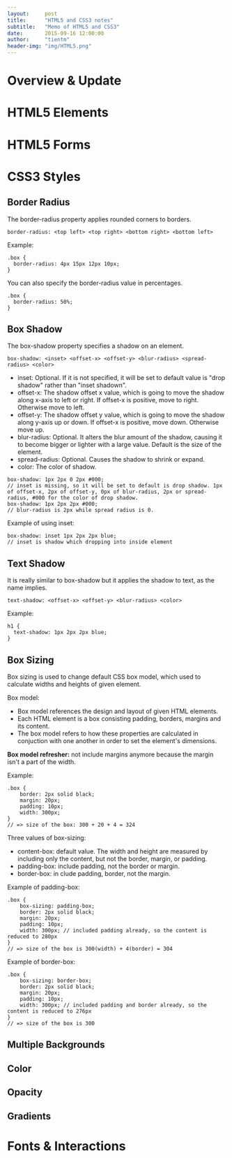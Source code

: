 ```yaml
---
layout:     post
title:      "HTML5 and CSS3 notes"
subtitle:   "Memo of HTML5 and CSS3"
date:       2015-09-16 12:00:00
author:     "tientm"
header-img: "img/HTML5.png"
---
```


# Overview & Update
# HTML5 Elements
# HTML5 Forms
# CSS3 Styles
## Border Radius
The border-radius property applies rounded corners to borders.

```
border-radius: <top left> <top right> <bottom right> <bottom left>
```

Example:

```
.box {
  border-radius: 4px 15px 12px 10px;
}
```

You can also specify the border-radius value in percentages.

```
.box {
  border-radius: 50%;
}
```

## Box Shadow
The box-shadow property specifies a shadow on an element.

```
box-shadow: <inset> <offset-x> <offset-y> <blur-radius> <spread-radius> <color>
```

- inset: Optional. If it is not specified,  it will be set to default value is "drop shadow" rather than "inset shadown".
- offset-x: The shadow offset x value, which is going to move the shadow along x-axis to left or right. If offset-x is positive, move to right. Otherwise move to left.
- offset-y: The shadow offset y value, which is going to move the shadow along y-axis up or down. If offset-x is positive, move down. Otherwise move up.
- blur-radius: Optional. It alters the blur amount of the shadow, causing it to become bigger or lighter with a large value. Default is the size of the element.
- spread-radius: Optional. Causes the shadow to shrink or expand.
- color: The color of shadow.

```
box-shadow: 1px 2px 0 2px #000;
// inset is missing, so it will be set to default is drop shadow. 1px of offset-x, 2px of offset-y, 0px of blur-radius, 2px or spread-radius, #000 for the color of drop shadow.
box-shadow: 1px 2px 2px #000;
// blur-radius is 2px while spread radius is 0.
```

Example of using inset:

```
box-shadow: inset 1px 2px 2px blue;
// inset is shadow which dropping into inside element
```

## Text Shadow
It is really similar to box-shadow but it applies the shadow to text, as the name implies.

```
text-shadow: <offset-x> <offset-y> <blur-radius> <color>
```

Example:

```
h1 {
  text-shadow: 1px 2px 2px blue;
}
```

## Box Sizing
Box sizing is used to change default CSS box model, which used to calculate widths and heights of given element.

Box model:
- Box model references the design and layout of given HTML elements.
- Each HTML element is a box consisting padding, borders, margins and its content.
- The box model refers to how these properties are calculated in conjuction with one another in order to set the element's dimensions.

<b>Box model refresher:</b> not include margins anymore because the margin isn't a part of the width.

Example:

```
.box {
	border: 2px solid black;
	margin: 20px;
	padding: 10px;
	width: 300px;
}
// => size of the box: 300 + 20 + 4 = 324
```

Three values of box-sizing:
- content-box: default value. The width and height are measured by including only the content, but not the border, margin, or padding.
- padding-box: include padding, not the border or margin.
- border-box: in clude padding, border, not the margin.

Example of padding-box:

```
.box {
	box-sizing: padding-box;
	border: 2px solid black;
	margin: 20px;
	padding: 10px;
	width: 300px; // included padding already, so the content is reduced to 280px
}
// => size of the box is 300(width) + 4(border) = 304
```

Example of border-box:

```
.box {
	box-sizing: border-box;
	border: 2px solid black;
	margin: 20px;
	padding: 10px;
	width: 300px; // included padding and border already, so the content is reduced to 276px
}
// => size of the box is 300
```
## Multiple Backgrounds
## Color
## Opacity
## Gradients
# Fonts & Interactions
